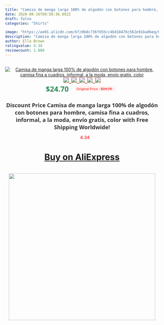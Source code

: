 ```yaml
---
title: "Camisa de manga larga 100% de algodón con botones para hombre, camisa fina a cuadros, informal, a la moda, envío gratis, color"
date: 2020-08-16T08:50:36.892Z
draft: false
categories: "Shirts"

image: "https://ae01.alicdn.com/kf/Hb8c736fd55cc4bd18476c562e91badbeq/Camisa-de-manga-larga-100-de-algodón-con-botones-para-hombre-camisa-fina-a-cuadros-informal.jpg"
description: "Camisa de manga larga 100% de algodón con botones para hombre, camisa fina a cuadros, informal, a la moda, envío gratis, color"
author: Ella Brown
ratingvalue: 4.34
reviewcount: 1.888
---
```

<br>
<div style="text-align: center;">
<a href="https://s.click.aliexpress.com/e/_9HllmV" target="_blank" rel="nofollow noopener noreferrer"><img alt="Camisa de manga larga 100% de algodón con botones para hombre, camisa fina a cuadros, informal, a la moda, envío gratis, color" class="magnifier-image" src="https://ae01.alicdn.com/kf/Hb8c736fd55cc4bd18476c562e91badbeq/Camisa-de-manga-larga-100-de-algodón-con-botones-para-hombre-camisa-fina-a-cuadros-informal.jpg_640x640.jpg">
<br>
<img style="border:1px solid salmon" src="https://ae01.alicdn.com/kf/Hb8c736fd55cc4bd18476c562e91badbeq/Camisa-de-manga-larga-100-de-algodón-con-botones-para-hombre-camisa-fina-a-cuadros-informal.jpg_120x120.jpg">&nbsp;&nbsp;<img style="border:1px solid salmon" src="https://ae01.alicdn.com/kf/H3fd465a0c1584e9eafb587bcfa9fc71bu/Camisa-de-manga-larga-100-de-algodón-con-botones-para-hombre-camisa-fina-a-cuadros-informal.jpg_120x120.jpg">&nbsp;&nbsp;<img style="border:1px solid salmon" src="https://ae01.alicdn.com/kf/H2c1e83cbb29342cb9549258913bf19e2W/Camisa-de-manga-larga-100-de-algodón-con-botones-para-hombre-camisa-fina-a-cuadros-informal.jpg_120x120.jpg">&nbsp;&nbsp;<img style="border:1px solid salmon" src="https://ae01.alicdn.com/kf/H0a61db80e51e4a388ff7013bf4add412V/Camisa-de-manga-larga-100-de-algodón-con-botones-para-hombre-camisa-fina-a-cuadros-informal.jpg_120x120.jpg">&nbsp;&nbsp;<img style="border:1px solid salmon" src="https://ae01.alicdn.com/kf/H284dcd54266b46559028991d023bc626u/Camisa-de-manga-larga-100-de-algodón-con-botones-para-hombre-camisa-fina-a-cuadros-informal.jpg_120x120.jpg"></a></div><br0>
<div style="text-align: center;"><span style="background-color: white; border: 0px; box-sizing: border-box; color: seagreen; display: inline-block; font-family: &quot;open sans&quot; , &quot;arial&quot; , &quot;helvetica&quot; , sans-serif , &quot;heiti&quot;; font-size: 24px; font-stretch: inherit; font-weight: 700; line-height: inherit; margin: 0px 10px 0px 0px; padding: 0px; vertical-align: middle;">$24.70 </span>
<span style="background: rgb(255 , 241 , 241); border-radius: 3px; border: 0px; box-sizing: border-box; color: #ff4747; display: inline-block; font-family: inherit; font-size: 12px; font-stretch: inherit; font-style: inherit; font-variant: inherit; font-weight: 600; line-height: inherit; margin: 0px; padding: 2px 5px; transform: scale(0.9); vertical-align: middle;">Original Price : <b style="text-decoration: line-through;">$24.70 </b> &nbsp;&nbsp;</span></div>
<h1 style="color: #333333; display: inline-block; font-family: &quot;open sans&quot; , &quot;arial&quot; , &quot;helvetica&quot; , sans-serif , &quot;heiti&quot;; font-size: 18px; font-stretch: inherit; font-weight: 700; text-align: center;">Discount Price Camisa de manga larga 100% de algodón con botones para hombre, camisa fina a cuadros, informal, a la moda, envío gratis, color with Free Shipping Worldwide!</h1>
<div style="color: #ff4747; text-align: center;">
<img src="https://4.bp.blogspot.com/-M0ZcTcb-5uY/XleCXlxnR4I/AAAAAAAAAEc/OrjgMkXV1oMQFaCRZj5HQwOCBcu3w1FegCPcBGAYYCw/s1600/star.png" style="height: 15px;">&nbsp;<b>4.34</b></div>
<div class="button_cont" align="center"><a class="buynow_a" href="https://s.click.aliexpress.com/e/_9HllmV" target="_blank" rel="nofollow noopener noreferrer"><H1>Buy on AliExpress</H1></a></div><br>
<div class="separator" style="clear: both; text-align: center;">
<img src="https://lh3.googleusercontent.com/-pTy5HemUv9M/XlePHvY0dAI/AAAAAAAAAE4/0nX5iRUoIWY8eMW9Dpxeirr157OZliDIgCLcBGAsYHQ/s1600/badge.gif" width="480">
</div>
